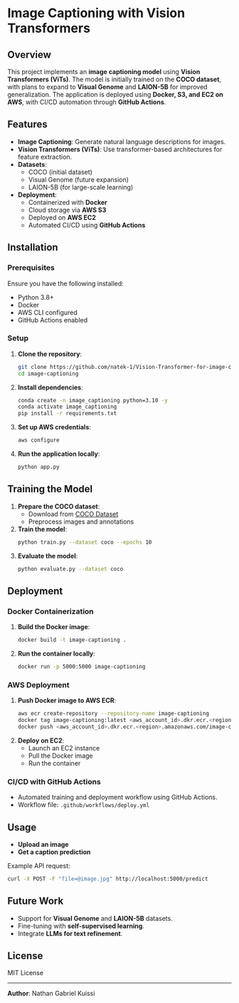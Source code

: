 # Image Captioning with Vision Transformers

## Overview
This project implements an **image captioning model** using **Vision Transformers (ViTs)**. The model is initially trained on the **COCO dataset**, with plans to expand to **Visual Genome** and **LAION-5B** for improved generalization. The application is deployed using **Docker, S3, and EC2 on AWS**, with CI/CD automation through **GitHub Actions**.

## Features
- **Image Captioning**: Generate natural language descriptions for images.
- **Vision Transformers (ViTs)**: Use transformer-based architectures for feature extraction.
- **Datasets**:
  - COCO (initial dataset)
  - Visual Genome (future expansion)
  - LAION-5B (for large-scale learning)
- **Deployment**:
  - Containerized with **Docker**
  - Cloud storage via **AWS S3**
  - Deployed on **AWS EC2**
  - Automated CI/CD using **GitHub Actions**

## Installation
### Prerequisites
Ensure you have the following installed:
- Python 3.8+
- Docker
- AWS CLI configured
- GitHub Actions enabled

### Setup
1. **Clone the repository**:
   ```bash
   git clone https://github.com/natek-1/Vision-Transformer-for-image-captioning.git
   cd image-captioning
   ```
2. **Install dependencies**:
   ```bash
   conda create -n image_captioning python=3.10 -y
   conda activate image_captioning
   pip install -r requirements.txt
   ```
3. **Set up AWS credentials**:
   ```bash
   aws configure
   ```
4. **Run the application locally**:
   ```bash
   python app.py
   ```

## Training the Model
1. **Prepare the COCO dataset**:
   - Download from [COCO Dataset](https://cocodataset.org/#download)
   - Preprocess images and annotations
2. **Train the model**:
   ```bash
   python train.py --dataset coco --epochs 10
   ```
3. **Evaluate the model**:
   ```bash
   python evaluate.py --dataset coco
   ```

## Deployment
### Docker Containerization
1. **Build the Docker image**:
   ```bash
   docker build -t image-captioning .
   ```
2. **Run the container locally**:
   ```bash
   docker run -p 5000:5000 image-captioning
   ```

### AWS Deployment
1. **Push Docker image to AWS ECR**:
   ```bash
   aws ecr create-repository --repository-name image-captioning
   docker tag image-captioning:latest <aws_account_id>.dkr.ecr.<region>.amazonaws.com/image-captioning:latest
   docker push <aws_account_id>.dkr.ecr.<region>.amazonaws.com/image-captioning:latest
   ```
2. **Deploy on EC2**:
   - Launch an EC2 instance
   - Pull the Docker image
   - Run the container

### CI/CD with GitHub Actions
- Automated training and deployment workflow using GitHub Actions.
- Workflow file: `.github/workflows/deploy.yml`

## Usage
- **Upload an image**
- **Get a caption prediction**

Example API request:
```bash
curl -X POST -F "file=@image.jpg" http://localhost:5000/predict
```

## Future Work
- Support for **Visual Genome** and **LAION-5B** datasets.
- Fine-tuning with **self-supervised learning**.
- Integrate **LLMs for text refinement**.

## License
MIT License

---
**Author**: Nathan Gabriel Kuissi

